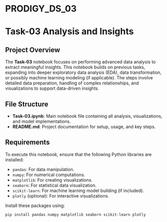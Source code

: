 # PRODIGY_DS_03

# Task-03 Analysis and Insights

## Project Overview

The **Task-03** notebook focuses on performing advanced data analysis to extract meaningful insights. This notebook builds on previous tasks, expanding into deeper exploratory data analysis (EDA), data transformation, or possibly machine learning modeling (if applicable). The steps involve detailed data preparation, handling of complex relationships, and visualizations to support data-driven insights.

## File Structure

- **Task-03.ipynb**: Main notebook file containing all analysis, visualizations, and model implementations.
- **README.md**: Project documentation for setup, usage, and key steps.

## Requirements

To execute this notebook, ensure that the following Python libraries are installed:

- `pandas`: For data manipulation.
- `numpy`: For numerical computations.
- `matplotlib`: For creating visualizations.
- `seaborn`: For statistical data visualization.
- `scikit-learn`: For machine learning model building (if included).
- `plotly` (optional): For interactive visualizations.

Install these packages using:

```bash
pip install pandas numpy matplotlib seaborn scikit-learn plotly


